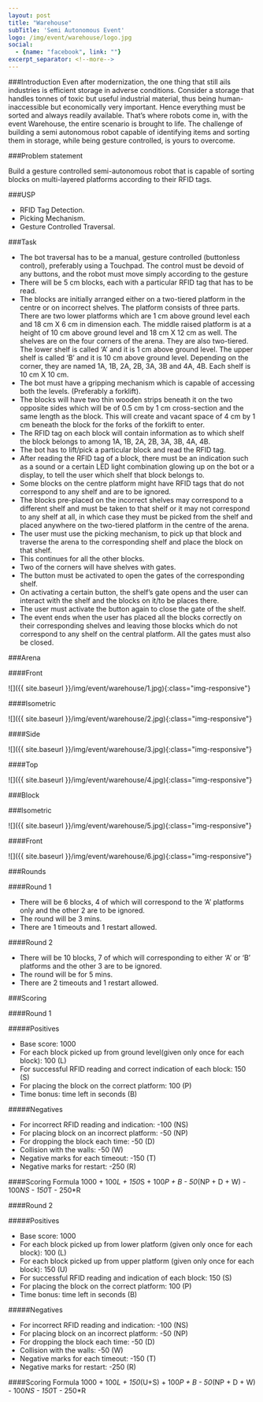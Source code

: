 ```yaml
---
layout: post
title: "Warehouse"
subTitle: 'Semi Autonomous Event'
logo: /img/event/warehouse/logo.jpg
social:
  - {name: "facebook", link: ""}
excerpt_separator: <!--more-->
---
```



###Introduction
Even after modernization, the one thing that still ails industries is efficient storage in adverse conditions. Consider a storage that handles tonnes of toxic but useful industrial material, thus being human-inaccessible but economically very important. Hence everything must be sorted and always readily available. That’s where robots come in, with the event Warehouse, the entire scenario is brought to life. The challenge of building a semi autonomous robot capable of identifying items and sorting them in storage, while being gesture controlled, is yours to overcome.
<!--more-->

###Problem statement

Build a gesture controlled semi-autonomous robot that is capable of sorting blocks on multi-layered platforms according to their RFID tags.

###USP

- RFID Tag Detection.
- Picking Mechanism.
- Gesture Controlled Traversal.

###Task

- The bot traversal has to be a manual, gesture controlled (buttonless control), preferably using a Touchpad. The control must be devoid of any buttons, and the robot must move simply according to the gesture 
- There will be 5 cm blocks, each with a particular RFID tag that has to be read.
- The blocks are initially arranged either on a two-tiered platform in the centre or on incorrect shelves. The platform consists of three parts. There are two lower platforms which are 1 cm above ground level each and 18 cm X 6 cm in dimension each. The middle raised platform is at a height of 10 cm above ground level and 18 cm X 12 cm as well. The shelves are on the four corners of the arena. They are also two-tiered. The lower shelf is called ‘A’ and it is 1 cm above ground level. The upper shelf is called ‘B’ and it is 10 cm above ground level. Depending on the corner, they are named 1A, 1B, 2A, 2B, 3A, 3B and 4A, 4B. Each shelf is 10 cm X 10 cm.
- The bot must have a gripping mechanism which is capable of accessing both the levels. (Preferably a forklift).
- The blocks will have two thin wooden strips beneath it on the two opposite sides which will be of 0.5 cm by 1 cm cross-section and the same length as the block. This will create and vacant space of 4 cm by 1 cm beneath the block for the forks of the forklift to enter.
- The RFID tag on each block will contain information as to which shelf the block belongs to among 1A, 1B, 2A, 2B, 3A, 3B, 4A, 4B.
- The bot has to lift/pick a particular block and read the RFID tag.
- After reading the RFID tag of a block, there must be an indication such as a sound or a certain LED light combination glowing up on the bot or a display, to tell the user which shelf that block belongs to.
- Some blocks on the centre platform might have RFID tags that do not correspond to any shelf and are to be ignored.
- The blocks pre-placed on the incorrect shelves may correspond to a different shelf and must be taken to that shelf or it may not correspond to any shelf at all, in which case they must be picked from the shelf and placed anywhere on the two-tiered platform in the centre of the arena.
- The user must use the picking mechanism, to pick up that block and traverse the arena to the corresponding shelf and place the block on that shelf.
- This continues for all the other blocks.
- Two of the corners will have shelves with gates.
- The button must be activated to open the gates of the corresponding shelf.
- On activating a certain button, the shelf’s gate opens and the user can interact with the shelf and the blocks on it/to be places there.
- The user must activate the button again to close the gate of the shelf.
- The event ends when the user has placed all the blocks correctly on their corresponding shelves and leaving those blocks which do not correspond to any shelf on the central platform. All the gates must also be closed.


###Arena

####Front

![]({{ site.baseurl }}/img/event/warehouse/1.jpg){:class="img-responsive"}

####Isometric

![]({{ site.baseurl }}/img/event/warehouse/2.jpg){:class="img-responsive"}

####Side

![]({{ site.baseurl }}/img/event/warehouse/3.jpg){:class="img-responsive"}

####Top

![]({{ site.baseurl }}/img/event/warehouse/4.jpg){:class="img-responsive"}

###Block

###Isometric

![]({{ site.baseurl }}/img/event/warehouse/5.jpg){:class="img-responsive"}

####Front

![]({{ site.baseurl }}/img/event/warehouse/6.jpg){:class="img-responsive"}

###Rounds

####Round 1

- There will be 6 blocks, 4 of which will correspond to the ‘A’ platforms only and the other 2 are to be ignored.
- The round will be 3 mins.
- There are 1 timeouts and 1 restart allowed.

####Round 2

- There will be 10 blocks, 7 of which will corresponding to either ‘A’ or ‘B’ platforms and the other 3 are to be ignored.
- The round will be for 5 mins.
- There are 2 timeouts and 1 restart allowed.

###Scoring

####Round 1

#####Positives

- Base score: 1000
- For each block picked up from ground level(given only once for each block): 100 (L)
- For successful RFID reading and correct indication of each block: 150 (S)
- For placing the block on the correct platform: 100 (P)
- Time bonus: time left in seconds (B)

#####Negatives

- For incorrect RFID reading and indication: -100 (NS)
- For placing block on an incorrect platform: -50 (NP)
- For dropping the block each time: -50 (D)
- Collision with the walls: -50 (W)
- Negative marks for each timeout: -150 (T)
- Negative marks for restart: -250 (R)


####Scoring Formula 
1000 + 100*L + 150*S + 100*P + B - 50*(NP + D + W) - 100*NS - 150*T - 250*R

####Round 2

#####Positives

- Base score: 1000
- For each block picked up from lower platform (given only once for each block): 100 (L)
- For each block picked up from upper platform (given only once for each block): 150 (U)
- For successful RFID reading and indication of each block: 150 (S)
- For placing the block on the correct platform: 100 (P)
- Time bonus: time left in seconds (B)

#####Negatives

- For incorrect RFID reading and indication: -100 (NS)
- For placing block on an incorrect platform: -50 (NP)
- For dropping the block each time: -50 (D)
- Collision with the walls: -50 (W)
- Negative marks for each timeout: -150 (T)
- Negative marks for restart: -250 (R)

####Scoring Formula
1000 + 100*L + 150*(U+S) + 100*P + B - 50*(NP + D + W) - 100*NS - 150*T - 250*R